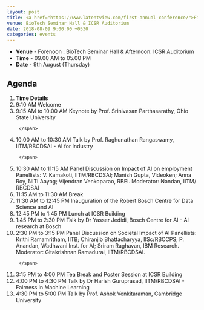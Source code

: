 ```yaml
---
layout: post
title: <a href="https://www.latentview.com/first-annual-conference/">First Annual Conference on Recent Advances in Data Science and AI</a>
venue: BioTech Seminar Hall & ICSR Auditorium
date: 2018-08-09 9:00:00 +0530
categories: events
---
```

<ul class="mb-5" >
        <li><b>Venue</b> - Forenoon : BioTech Seminar Hall  &  
                           Afternoon: ICSR Auditorium </li>
         <li><b>Time</b> - 09.00 AM to 05.00 PM </li>
         <li><b>Date</b> - 9th August (Thursday)</li>
</ul>

<h2 class="post-title text-center"> Agenda </h2>
<ol class="publications container mt-4">
  <li class="row">
    <span class="col-2 text-center"><strong> Time </strong> </span>
    <span class="col-10 text-center"><strong> Details</strong> </span>
  </li>
  <li class="row">
     <span class="col-2 text-center">
       9:10 AM
       </span>
       <span class="col-10"> Welcome 
     </span>
  </li> <li class="row">
     <span class="col-2 text-center">
       9:15 AM to 10:00 AM
       </span>
       <span class="col-10">
         Keynote by Prof. Srinivasan Parthasarathy, Ohio State University

     </span>
  </li> <li class="row">
     <span class="col-2 text-center">
      10:00 AM to 10:30 AM 
       </span> <span class="col-10">  Talk by Prof. Raghunathan Rangaswamy, IITM/RBCDSAI - AI for Industry 

     </span>
  </li> <li class="row">
     <span class="col-2 text-center">
       10:30 AM to 11:15 AM
       </span> <span class="col-10">
       Panel Discussion on Impact of AI on employment
Panellists: V. Kamakoti, IITM/RBCDSAI; Manish Gupta, Videoken; Anna Roy, NITI Aayog;
Vijendran Venkoparao, RBEI. Moderator: Nandan, IITM/ RBCDSAI 
   </span>
  </li> <li class="row">
     <span class="col-2 text-center">
       11:15 AM to 11:30 AM
       </span> <span class="col-10">
       Break
     </span>
  </li> <li class="row">
     <span class="col-2 text-center">
       11:30 AM to 12:45 PM
       </span> <span class="col-10">
       Inauguration of the Robert Bosch Centre for Data Science and AI
     </span>
  </li> <li class="row">
     <span class="col-2 text-center">
       12:45 PM to 1:45 PM
       </span> <span class="col-10">
       Lunch at ICSR Building
     </span>
  </li> <li class="row">
     <span class="col-2 text-center">
       1:45 PM to 2:30 PM
       </span> <span class="col-10">
       Talk by Dr Yasser Jedidi, Bosch Centre for AI -  AI research at Bosch
   </span>
 </li> <li class="row">
     <span class="col-2 text-center">
       2:30 PM to 3:15 PM
       </span> <span class="col-10">
       Panel Discussion on Societal Impact of AI 
Panellists: Krithi Ramamritham, IITB; Chiranjib Bhattacharyya, IISc/RBCCPS; 
P. Anandan, Wadhwani Inst. for AI;  Sriram Raghavan, IBM Research. 
Moderator: Gitakrishnan Ramadurai, IITM/RBCDSAI.

     </span>
  </li> <li class="row">
     <span class="col-2 text-center">
       3:15 PM to 4:00 PM
       </span> <span class="col-10">
       Tea Break and Poster Session at ICSR Building    
   </span> 
 </li> <li class="row">
     <span class="col-2 text-center">
       4:00 PM to 4:30 PM
       </span> <span class="col-10">
       Talk by Dr Harish Guruprasad, IITM/RBCDSAI - Fairness in Machine Learning
     </span>
  </li> <li class="row">
     <span class="col-2 text-center">
       4:30 PM to 5:00 PM
       </span> <span class="col-10">
       Talk by Prof. Ashok Venkitaraman, Cambridge University
   </span>
  </li>
</ol>

